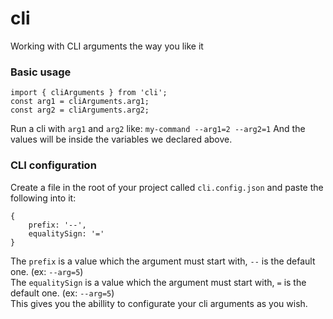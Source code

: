 # cli
Working with CLI arguments the way you like it

### Basic usage
```
import { cliArguments } from 'cli';
const arg1 = cliArguments.arg1;
const arg2 = cliArguments.arg2;
```
Run a cli with `arg1` and `arg2`
like: `my-command --arg1=2 --arg2=1`
And the values will be inside the variables we declared above.

### CLI configuration
Create a file in the root of your project called `cli.config.json`
and paste the following into it:
```
{
    prefix: '--',
    equalitySign: '='
}
```
The `prefix` is a value which the argument must start with, `--` is the default one. (ex: `--arg=5`) <br>
The `equalitySign` is a value which the argument must start with, `=` is the default one. (ex: `--arg=5`) <br>
This gives you the abillity to configurate your cli arguments as you wish.